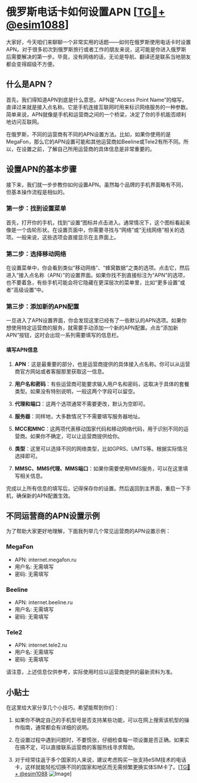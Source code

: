 # 俄罗斯电话卡如何设置APN [[TG💪+ @esim1088](https://t.me/s/esim1088)]

大家好，今天咱们来聊聊一个非常实用的话题——如何在俄罗斯使用电话卡时设置APN。对于很多初次到俄罗斯旅行或者工作的朋友来说，这可能是你进入俄罗斯后需要解决的第一步。毕竟，没有网络的话，无论是导航、翻译还是联系当地朋友都会变得超级不方便。

## 什么是APN？

首先，我们得知道APN到底是什么意思。APN是“Access Point Name”的缩写，直译过来就是接入点名称。它是手机连接互联网时用来标识网络服务的一种参数。简单来说，APN就像是手机和运营商之间的一个桥梁，决定了你的手机能否顺利地访问互联网。

在俄罗斯，不同的运营商有不同的APN设置方法。比如，如果你使用的是MegaFon，那么它的APN设置可能和其他运营商如Beeline或Tele2有所不同。所以，在设置之前，了解自己所用运营商的具体信息是非常重要的。

## 设置APN的基本步骤

接下来，我们就一步步教你如何设置APN。虽然每个品牌的手机界面略有不同，但基本操作流程是相似的。

### 第一步：找到设置菜单

首先，打开你的手机，找到“设置”图标并点击进入。通常情况下，这个图标看起来像是一个齿轮形状。在设置页面中，你需要寻找与“网络”或“无线网络”相关的选项。一般来说，这些选项会直接显示在主界面上。

### 第二步：选择移动网络

在设置菜单中，你会看到类似“移动网络”、“蜂窝数据”之类的选项。点击它，然后进入“接入点名称（APN）”的设置界面。如果你找不到直接标注为“APN”的选项，也不要着急，有些手机可能会将它隐藏在更深层次的菜单里，比如“更多设置”或者“高级设置”中。

### 第三步：添加新的APN配置

一旦进入了APN设置界面，你会发现这里已经有了一些默认的APN选项。如果你想使用特定运营商的服务，就需要手动添加一个新的APN配置。点击“添加新APN”按钮，这时会出现一系列需要填写的信息栏。

#### 填写APN信息

1. **APN**：这是最重要的部分，也是运营商提供的具体接入点名称。你可以从运营商官方网站或者客服那里获取这一信息。
   
2. **用户名和密码**：有些运营商可能要求输入用户名和密码，这取决于具体的套餐类型。如果没有特别说明，一般这两个字段可以留空。

3. **代理和端口**：这两个选项通常不需要更改，默认为空即可。

4. **服务器**：同样地，大多数情况下不需要填写服务器地址。

5. **MCC和MNC**：这两项代表移动国家代码和移动网络代码，用于识别不同的运营商。如果你不确定，可以让运营商提供给你。

6. **类型**：这里可以选择不同的网络类型，比如GPRS、UMTS等。根据实际情况选择即可。

7. **MMSC、MMS代理、MMS端口**：如果你需要使用MMS服务，可以在这里填写相关信息。

完成以上所有信息的填写后，记得保存你的设置。然后返回到主界面，重启一下手机，确保新的APN配置生效。

## 不同运营商的APN设置示例

为了帮助大家更好地理解，下面我列举几个常见运营商的APN设置示例：

### MegaFon

- APN: internet.megafon.ru
- 用户名: 无需填写
- 密码: 无需填写

### Beeline

- APN: internet.beeline.ru
- 用户名: 无需填写
- 密码: 无需填写

### Tele2

- APN: internet.tele2.ru
- 用户名: 无需填写
- 密码: 无需填写

请注意，上述信息仅供参考，实际使用时应以运营商提供的最新资料为准。

## 小贴士

在这里给大家分享几个小技巧，希望能帮到你们：

1. 如果你不确定自己的手机型号是否支持某些功能，可以在网上搜索该机型的操作指南，通常都会有详细的说明。

2. 在设置过程中遇到问题时，不要慌张，仔细检查每一项设置是否正确。如果实在搞不定，可以直接联系运营商的客服热线寻求帮助。

3. 对于经常往返于多个国家的人来说，建议考虑购买一张支持eSIM技术的电话卡，这样就能轻松切换不同的国家和地区而无需频繁更换实体SIM卡了。[[TG💪+ @esim1088](https://t.me/s/esim1088) ![Image](https://i.postimg.cc/4NQfJmqS/Snipaste-2025-05-13-00-14-12.png)]